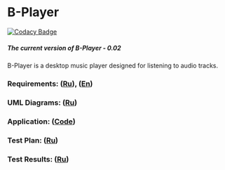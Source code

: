 # B-Player

[![Codacy Badge](https://api.codacy.com/project/badge/Grade/a204856f4a1043e9ad9ed752844bd8bf)](https://app.codacy.com/manual/steppbol/b-player?utm_source=github.com&utm_medium=referral&utm_content=steppbol/b-player&utm_campaign=Badge_Grade_Dashboard)

##### The current version of B-Player - 0.02
B-Player is a desktop music player designed for listening to audio tracks.
### Requirements: ([Ru](https://github.com/steppbol/B-Player/blob/master/documentation/SRS.md)), ([En](https://github.com/steppbol/B-Player/blob/master/documentation/SRS(EN).md))
### UML Diagrams: ([Ru](https://github.com/steppbol/B-Player/blob/master/documentation/uml-diagrams/README.md))
### Application: ([Code](https://github.com/steppbol/B-Player/tree/master/src))
### Test Plan: ([Ru](https://github.com/steppbol/B-Player/blob/master/documentation/test-plan/TestPlan.md))
### Test Results: ([Ru](https://github.com/steppbol/B-Player/blob/master/documentation/test-plan/TestResults.md))
